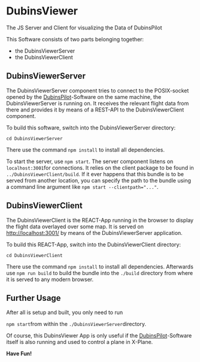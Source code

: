 # DubinsViewer
The JS Server and Client for visualizing the Data of DubinsPilot


This Software consists of two parts belonging together:
  * the DubinsViewerServer
  * the DubinsViewerClient
  
## DubinsViewerServer
The DubinsViewerServer component tries to connect to the POSIX-socket opened by the [DubinsPilot](https://github.com/opt12/DubinsPilot)-Software on the same machine, the DubinsViewerServer is running on. It receives the relevant flight data from there and provides it by means of a REST-API to the DubinsViewerClient component.

To build this software, switch into the DubinsViewerServer directory:

`cd DubinsViewerServer`

There use the command `npm install` to install all dependencies.

To start the server, use `npm start`. The server component listens on `localhost:3001`for connections. It relies on the client package to be found in `../DubinsViewerClient/build`. If it ever happens that this bundle is to be served from another location, you can specify the path to the bundle using a command line argument like `npm start --clientpath="..."`.

## DubinsViewerClient
The DubinsViewerClient is the REACT-App running in the browser to display the flight data overlayed over some map. It is served on [http://localhost:3001/](http://localhost:3001/) by means of the DubinsViewerServer application.

To build this REACT-App, switch into the DubinsViewerClient directory:

`cd DubinsViewerClient`

There use the command `npm install` to install all dependencies. Afterwards use `npm run build` to build the bundle into the `./build` directory from where it is served to any modern browser.

## Further Usage
After all is setup and built, you only need to run 

`npm start`from within the `./DubinsViewerServer`directory.

Of course, this DubinsViewer App is only useful if the [DubinsPilot](https://github.com/opt12/DubinsPilot)-Software itself is also running and used to control a plane in X-Plane.

**Have Fun!**




